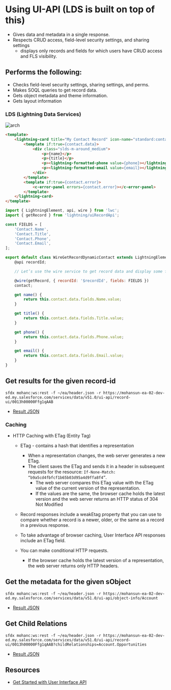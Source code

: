 # Using UI-API (LDS is built on top of this) 
- Gives data and metadata in a single response.
- Respects CRUD access, field-level security settings, and sharing settings
    - displays only records and fields for which users have CRUD access and FLS visibility.

## Performs the following:
- Checks field-level security settings, sharing settings, and perms.
- Makes SOQL queries to get record data.
- Gets object metadata and theme information.
- Gets layout information

### LDS (Lightning Data Services)
![arch](https://resources.docs.salesforce.com/images/96c6c99f3a530fbd2600a734ee804326.png)

```html
<template>
    <lightning-card title="My Contact Record" icon-name="standard:contact">
        <template if:true={contact.data}>
            <div class="slds-m-around_medium">
                <p>{name}</p>
                <p>{title}</p>
                <p><lightning-formatted-phone value={phone}></lightning-formatted-phone></p>
                <p><lightning-formatted-email value={email}></lightning-formatted-email></p>
            </div>
        </template>
        <template if:true={contact.error}>
            <c-error-panel errors={contact.error}></c-error-panel>
        </template>
    </lightning-card>
</template>
```


```js
import { LightningElement, api, wire } from 'lwc';
import { getRecord } from 'lightning/uiRecordApi';

const FIELDS = [
    'Contact.Name',
    'Contact.Title',
    'Contact.Phone',
    'Contact.Email',
];

export default class WireGetRecordDynamicContact extends LightningElement {
    @api recordId;

    // Let’s use the wire service to get record data and display some field names.

    @wire(getRecord, { recordId: '$recordId', fields: FIELDS })
    contact;

    get name() {
        return this.contact.data.fields.Name.value;
    }

    get title() {
        return this.contact.data.fields.Title.value;
    }

    get phone() {
        return this.contact.data.fields.Phone.value;
    }

    get email() {
        return this.contact.data.fields.Email.value;
    }
}

```

## Get results for the given record-id
```
sfdx mohanc:ws:rest -f ~/ea/header.json -r https://mohansun-ea-02-dev-ed.my.salesforce.com/services/data/v51.0/ui-api/record-ui/0013h00000Ffg1qAAB 

```

- [Result JSON](./0013h00000Ffg1qAAB.json)


### Caching

- HTTP Caching with ETag (Entity Tag)
    - ETag - contains a hash that identifies a representation
        -  When a representation changes, the web server generates a new ETag.
        - The client saves the ETag and sends it in a header in subsequent requests for the resource: ```If-None-Match: “b9a5cd4fbfcf1b65b03d95a4d9ffa8f4”```. 
            - The web server compares this ETag value with the ETag value of the current version of the representation. 
            - If the values are the same, the browser cache holds the latest version and the web server returns an HTTP status of 304 Not Modified


    - Record responses include a weakEtag property that you can use to compare whether a record is a newer, older, or the same as a record in a previous response.
    - To take advantage of browser caching, User Interface API responses include an ETag field.
    - You can make conditional HTTP requests. 
        - If the browser cache holds the latest version of a representation, the web server returns only HTTP headers.

## Get the metadata for the given sObject
```
sfdx mohanc:ws:rest -f ~/ea/header.json -r https://mohansun-ea-02-dev-ed.my.salesforce.com/services/data/v51.0/ui-api/object-info/Account

```
- [Result JSON](./Account.json)


## Get Child Relations
```
sfdx mohanc:ws:rest -f ~/ea/header.json -r https://mohansun-ea-02-dev-ed.my.salesforce.com/services/data/v51.0/ui-api/record-ui/0013h00000Ffg1qAAB?childRelationships=Account.Opportunities

```
- [Result JSON](./Account.Opportunities.json)

## Resources
- [Get Started with User Interface API](https://developer.salesforce.com/docs/atlas.en-us.uiapi.meta/uiapi/ui_api_get_started.htm)
